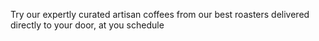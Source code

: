 Try our expertly curated artisan coffees from our best roasters delivered directly to your door, at you schedule
